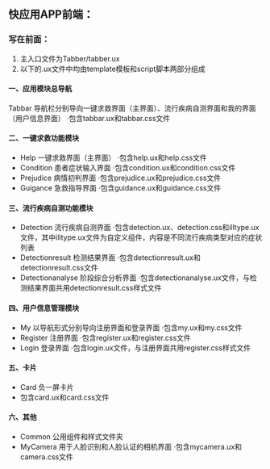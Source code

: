 

## 快应用APP前端：

### 写在前面：
1. 主入口文件为Tabber/tabber.ux
2. 以下的.ux文件中均由template模板和script脚本两部分组成

#### 一、应用模块总导航

Tabbar 导航栏分别导向一键求救界面（主界面）、流行疾病自测界面和我的界面（用户信息界面）
·包含tabbar.ux和tabbar.css文件

#### 二、一键求救功能模块

- Help 一键求救界面（主界面）
  ·包含help.ux和help.css文件
- Condition 患者症状输入界面
  ·包含condition.ux和condition.css文件
- Prejudice 病情初判界面
  ·包含prejudice.ux和prejudice.css文件
- Guigance 急救指导界面
  ·包含guidance.ux和guidance.css文件

#### 三、流行疾病自测功能模块

- Detection 流行疾病自测界面
  ·包含detection.ux、detection.css和illtype.ux文件，其中illtype.ux文件为自定义组件，内容是不同流行疾病类型对应的症状列表
- Detectionresult 检测结果界面
  ·包含detectionresult.ux和detectionresult.css文件
- Detectionanalyse 阶段综合分析界面
  ·包含detectionanalyse.ux文件，与检测结果界面共用detectionresult.css样式文件

#### 四、用户信息管理模块

- My 以导航形式分别导向注册界面和登录界面
  ·包含my.ux和my.css文件
- Register 注册界面
  ·包含register.ux和register.css文件
- Login 登录界面
  ·包含login.ux文件，与注册界面共用register.css样式文件

#### 五、卡片

- Card 负一屏卡片
- 包含card.ux和card.css文件

#### 六、其他

- Common 公用组件和样式文件夹
- MyCamera 用于人脸识别和人脸认证的相机界面
  ·包含mycamera.ux和camera.css文件